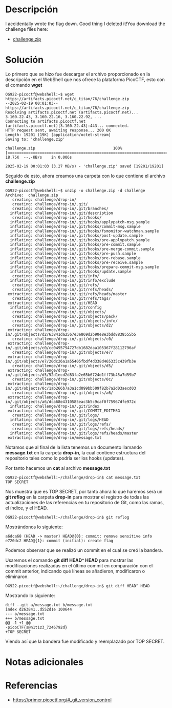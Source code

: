 # **Descripción**

I accidentally wrote the flag down. Good thing I deleted it!You download the challenge files here:

- [challenge.zip](https://artifacts.picoctf.net/c_titan/76/challenge.zip)
# **Solución**

Lo primero que se hizo fue descargar el archivo proporcionado en la descripción en el WebShell que nos ofrece la plataforma PicoCTF, esto con el comando **wget**

```
OG922-picoctf@webshell:~$ wget https://artifacts.picoctf.net/c_titan/76/challenge.zip
--2025-02-19 00:01:03--  https://artifacts.picoctf.net/c_titan/76/challenge.zip
Resolving artifacts.picoctf.net (artifacts.picoctf.net)... 3.160.22.43, 3.160.22.16, 3.160.22.92, ...
Connecting to artifacts.picoctf.net (artifacts.picoctf.net)|3.160.22.43|:443... connected.
HTTP request sent, awaiting response... 200 OK
Length: 19201 (19K) [application/octet-stream]
Saving to: 'challenge.zip'

challenge.zip                                  100%[=================================================================================================>]  18.75K  --.-KB/s    in 0.006s  

2025-02-19 00:01:03 (3.27 MB/s) - 'challenge.zip' saved [19201/19201]
```

Seguido de esto, ahora creamos una carpeta con lo que contiene el archivo **challenge.zip** 

```
OG922-picoctf@webshell:~$ unzip -o challenge.zip -d challenge       
Archive:  challenge.zip
   creating: challenge/drop-in/
   creating: challenge/drop-in/.git/
   creating: challenge/drop-in/.git/branches/
  inflating: challenge/drop-in/.git/description  
   creating: challenge/drop-in/.git/hooks/
  inflating: challenge/drop-in/.git/hooks/applypatch-msg.sample  
  inflating: challenge/drop-in/.git/hooks/commit-msg.sample  
  inflating: challenge/drop-in/.git/hooks/fsmonitor-watchman.sample  
  inflating: challenge/drop-in/.git/hooks/post-update.sample  
  inflating: challenge/drop-in/.git/hooks/pre-applypatch.sample  
  inflating: challenge/drop-in/.git/hooks/pre-commit.sample  
  inflating: challenge/drop-in/.git/hooks/pre-merge-commit.sample  
  inflating: challenge/drop-in/.git/hooks/pre-push.sample  
  inflating: challenge/drop-in/.git/hooks/pre-rebase.sample  
  inflating: challenge/drop-in/.git/hooks/pre-receive.sample  
  inflating: challenge/drop-in/.git/hooks/prepare-commit-msg.sample  
  inflating: challenge/drop-in/.git/hooks/update.sample  
   creating: challenge/drop-in/.git/info/
  inflating: challenge/drop-in/.git/info/exclude  
   creating: challenge/drop-in/.git/refs/
   creating: challenge/drop-in/.git/refs/heads/
 extracting: challenge/drop-in/.git/refs/heads/master  
   creating: challenge/drop-in/.git/refs/tags/
 extracting: challenge/drop-in/.git/HEAD  
  inflating: challenge/drop-in/.git/config  
   creating: challenge/drop-in/.git/objects/
   creating: challenge/drop-in/.git/objects/pack/
   creating: challenge/drop-in/.git/objects/info/
   creating: challenge/drop-in/.git/objects/d2/
 extracting: challenge/drop-in/.git/objects/d2/63841da2567e3e869d2b90e8e3bdd8838555b5  
   creating: challenge/drop-in/.git/objects/c0/
 extracting: challenge/drop-in/.git/objects/c0/cc0495794727db1682daa105367f28112796af  
   creating: challenge/drop-in/.git/objects/e7/
 extracting: challenge/drop-in/.git/objects/e7/20dc26a1a55405fbdf4d338d465335c439fb3e  
   creating: challenge/drop-in/.git/objects/d5/
 extracting: challenge/drop-in/.git/objects/d5/52d1ecd2d83fa2e65b6724d1ff73b45a7d59b7  
   creating: challenge/drop-in/.git/objects/0c/
 extracting: challenge/drop-in/.git/objects/0c/1ab266b7a3a1cd099bb509f82b7a2d03aecd03  
   creating: challenge/drop-in/.git/objects/a6/
 extracting: challenge/drop-in/.git/objects/a6/dca68e4310585eac3b5c9caf0f75967dfe972c  
  inflating: challenge/drop-in/.git/index  
 extracting: challenge/drop-in/.git/COMMIT_EDITMSG  
   creating: challenge/drop-in/.git/logs/
  inflating: challenge/drop-in/.git/logs/HEAD  
   creating: challenge/drop-in/.git/logs/refs/
   creating: challenge/drop-in/.git/logs/refs/heads/
  inflating: challenge/drop-in/.git/logs/refs/heads/master  
 extracting: challenge/drop-in/message.txt
```

Notamos que al final de la lista tenemos un documento llamando **message.txt** en la carpeta **drop-in**, la cual contiene estructura del repositorio tales como lo podría ser los hooks (updates).

Por tanto hacemos un **cat** al archivo **message.txt** 

```
OG922-picoctf@webshell:~/challenge/drop-in$ cat message.txt 
TOP SECRET
```

Nos muestra que es TOP SECRET, por tanto ahora lo que haremos será un **git reflog** en la carpeta **drop-in** para mostrar el registro de todas las actualizaciones de las referencias en tu repositorio de Git, como las ramas, el índice, y el HEAD.

```
OG922-picoctf@webshell:~/challenge/drop-in$ git reflog
```

Mostrándonos lo siguiente:

```
a6dca68 (HEAD -> master) HEAD@{0}: commit: remove sensitive info
e720dc2 HEAD@{1}: commit (initial): create flag
```

Podemos observar que se realizó un commit en el cual se creó la bandera.

Usaremos el comando **git diff HEAD^ HEAD** para mostrar las modificaciones realizadas en el último commit en comparación con el commit anterior, indicando qué líneas se añadieron, modificaron o eliminaron.

```
OG922-picoctf@webshell:~/challenge/drop-in$ git diff HEAD^ HEAD
```

Mostrando lo siguiente:

```
diff --git a/message.txt b/message.txt
index d263841..d552d1e 100644
--- a/message.txt
+++ b/message.txt
@@ -1 +1 @@
-picoCTF{s@n1t1z3_7246792d}
+TOP SECRET
```

Viendo así que la bandera fue modificado y reemplazado por TOP SECRET.

# **Notas adicionales**


# **Referencias**

- https://primer.picoctf.org/#_git_version_control
